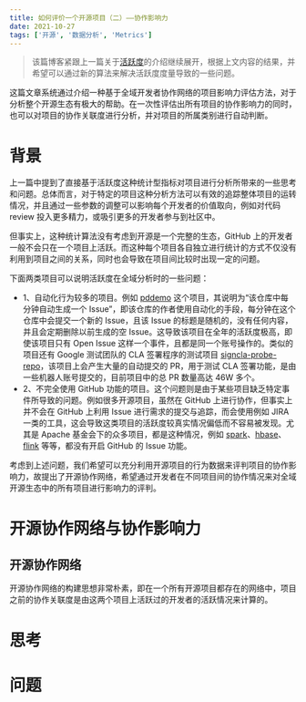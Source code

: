```yaml
---
title: 如何评价一个开源项目（二）——协作影响力
date: 2021-10-27
tags: ['开源', '数据分析', 'Metrics']
---
```


> 该篇博客紧跟上一篇关于[活跃度](/how_to_measure_open_source_1)的介绍继续展开，根据上文内容的结果，并希望可以通过新的算法来解决活跃度度量导致的一些问题。

这篇文章系统通过介绍一种基于全域开发者协作网络的项目影响力评估方法，对于分析整个开源生态有极大的帮助。在一次性评估出所有项目的协作影响力的同时，也可以对项目的协作关联度进行分析，并对项目的所属类别进行自动判断。

# 背景

上一篇中提到了直接基于活跃度这种统计型指标对项目进行分析所带来的一些思考和问题。总体而言，对于特定的项目这种分析方法可以有效的追踪整体项目的运转情况，并且通过一些参数的调整可以影响每个开发者的价值取向，例如对代码 review 投入更多精力，或吸引更多的开发者参与到社区中。

但事实上，这种统计算法没有考虑到开源是一个完整的生态，GitHub 上的开发者一般不会只在一个项目上活跃。而这种每个项目各自独立进行统计的方式不仅没有利用到项目之间的关系，同时也会导致在项目间比较时出现一定的问题。

下面两类项目可以说明活跃度在全域分析时的一些问题：

- 1、自动化行为较多的项目。例如 [pddemo](https://github.com/pddemo/demo) 这个项目，其说明为“该仓库中每分钟自动生成一个 Issue”，即该仓库的作者使用自动化的手段，每分钟在这个仓库中会提交一个新的 Issue，且该 Issue 的标题是随机的，没有任何内容，并且会定期删除以前生成的空 Issue。这导致该项目在全年的活跃度极高，即使该项目只有 Open Issue 这样一个事件，且都是同一个账号操作的。类似的项目还有 Google 测试团队的 CLA 签署程序的测试项目 [signcla-probe-repo](https://github.com/google-test/signcla-probe-repo)，该项目上会产生大量的自动提交的 PR，用于测试 CLA 签署功能，是由一些机器人账号提交的，目前项目中的总 PR 数量高达 46W 多个。
- 2、不完全使用 GitHub 功能的项目。这个问题则是由于某些项目缺乏特定事件所导致的问题。例如很多开源项目，虽然在 GitHub 上进行协作，但事实上并不会在 GitHub 上利用 Issue 进行需求的提交与追踪，而会使用例如 JIRA 一类的工具，这会导致这类项目的活跃度较真实情况偏低而不容易被发现。尤其是 Apache 基金会下的众多项目，都是这种情况，例如 [spark](https://github.com/apache/spark)、[hbase](https://github.com/apache/hbase)、[flink](https://github.com/apache/flink) 等等，都没有开启 GitHub 的 Issue 功能。

考虑到上述问题，我们希望可以充分利用开源项目的行为数据来评判项目的协作影响力，故提出了开源协作网络，希望通过开发者在不同项目间的协作情况来对全域开源生态中的所有项目进行影响力的评判。

# 开源协作网络与协作影响力

## 开源协作网络

开源协作网络的构建思想非常朴素，即在一个所有开源项目都存在的网络中，项目之前的协作关联度是由这两个项目上活跃过的开发者的活跃情况来计算的。

# 思考



# 问题


